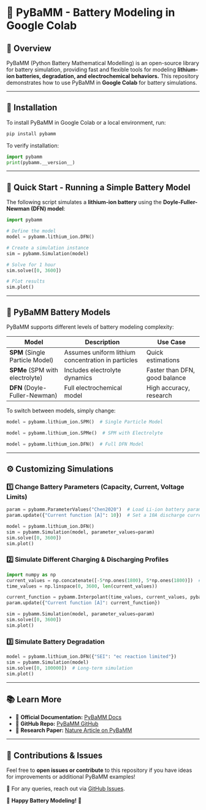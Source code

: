
# 🔋 PyBaMM - Battery Modeling in Google Colab

## 📌 Overview
PyBaMM (Python Battery Mathematical Modelling) is an open-source library for battery simulation, providing fast and flexible tools for modeling **lithium-ion batteries, degradation, and electrochemical behaviors.** 
This repository demonstrates how to use PyBaMM in **Google Colab** for battery simulations.

---

## 🚀 Installation
To install PyBaMM in Google Colab or a local environment, run:

```bash
pip install pybamm
```

To verify installation:
```python
import pybamm
print(pybamm.__version__)
```

---

## 📖 Quick Start - Running a Simple Battery Model
The following script simulates a **lithium-ion battery** using the **Doyle-Fuller-Newman (DFN) model**:

```python
import pybamm

# Define the model
model = pybamm.lithium_ion.DFN()

# Create a simulation instance
sim = pybamm.Simulation(model)

# Solve for 1 hour
sim.solve([0, 3600])

# Plot results
sim.plot()
```

---

## 🔬 PyBaMM Battery Models
PyBaMM supports different levels of battery modeling complexity:

| Model | Description | Use Case |
|--------|-------------|----------|
| **SPM** (Single Particle Model) | Assumes uniform lithium concentration in particles | Quick estimations |
| **SPMe** (SPM with electrolyte) | Includes electrolyte dynamics | Faster than DFN, good balance |
| **DFN** (Doyle-Fuller-Newman) | Full electrochemical model | High accuracy, research |

To switch between models, simply change:
```python
model = pybamm.lithium_ion.SPM()  # Single Particle Model
```
```python
model = pybamm.lithium_ion.SPMe()  # SPM with Electrolyte
```
```python
model = pybamm.lithium_ion.DFN()  # Full DFN Model
```

---

## ⚙️ Customizing Simulations
### 1️⃣ Change Battery Parameters (Capacity, Current, Voltage Limits)
```python
param = pybamm.ParameterValues("Chen2020")  # Load Li-ion battery parameters
param.update({"Current function [A]": 10})  # Set a 10A discharge current

model = pybamm.lithium_ion.DFN()
sim = pybamm.Simulation(model, parameter_values=param)
sim.solve([0, 3600])
sim.plot()
```

### 2️⃣ Simulate Different Charging & Discharging Profiles
```python
import numpy as np
current_values = np.concatenate([-5*np.ones(1800), 5*np.ones(1800)])  # 30 mins discharge, 30 mins charge
time_values = np.linspace(0, 3600, len(current_values))

current_function = pybamm.Interpolant(time_values, current_values, pybamm.t)
param.update({"Current function [A]": current_function})

sim = pybamm.Simulation(model, parameter_values=param)
sim.solve([0, 3600])
sim.plot()
```

### 3️⃣ Simulate Battery Degradation
```python
model = pybamm.lithium_ion.DFN({"SEI": "ec reaction limited"})
sim = pybamm.Simulation(model)
sim.solve([0, 100000])  # Long-term simulation
sim.plot()
```

---

## 📚 Learn More
- 📄 **Official Documentation:** [PyBaMM Docs](https://pybamm.readthedocs.io/en/latest/)
- 📂 **GitHub Repo:** [PyBaMM GitHub](https://github.com/pybamm-team/PyBaMM)
- 📖 **Research Paper:** [Nature Article on PyBaMM](https://www.nature.com/articles/s41524-020-0285-6)

---

## 🤝 Contributions & Issues
Feel free to **open issues or contribute** to this repository if you have ideas for improvements or additional PyBaMM examples!

📧 For any queries, reach out via [GitHub Issues](https://github.com/pybamm-team/PyBaMM/issues).

🚀 **Happy Battery Modeling!** 🔋
